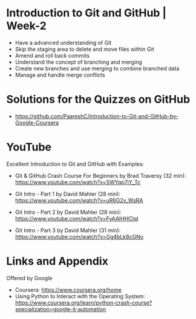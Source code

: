 
# Introduction to Git and GitHub | Week-2

- Have a advanced understanding of Git
- Skip the staging area to delete and move files within Git
- Amend and roll back commits
- Understand the concept of branching and merging
- Create new branches and use merging to combine branched data
- Manage and handle merge conflicts

Solutions for the Quizzes on GitHub 
========================================================
- https://github.com/PaareshC/Introduction-to-Git-and-GitHub-by-Google-Coursera

YouTube 
========================================================

Excellent Introduction to Git and GitHub with Examples: 

- Git & GitHub Crash Course For Beginners by Brad Traversy (32 min):
 https://www.youtube.com/watch?v=SWYqp7iY_Tc

- Git Intro - Part 1 by David Mahler (28 min):
https://www.youtube.com/watch?v=uR6G2v_WsRA

- Git Intro - Part 2 by David Mahler (28 min):
https://www.youtube.com/watch?v=FyAAIHHClqI

- Git Intro - Part 3 by David Mahler (31 min): 
https://www.youtube.com/watch?v=Gg4bLk8cGNo

Links and Appendix
========================================================
Offered by Google

- Coursera: https://www.coursera.org/home
- Using Python to Interact with the Operating System: https://www.coursera.org/learn/python-crash-course?specialization=google-it-automation
